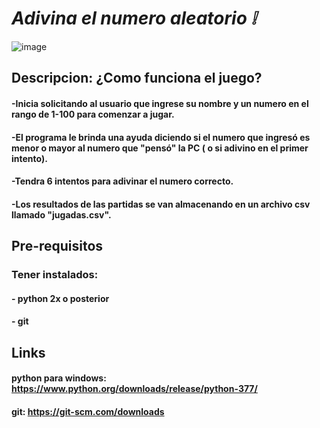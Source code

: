 # _Adivina el numero aleatorio ❕_
 ![image](https://user-images.githubusercontent.com/93552640/147086592-555afd48-d2c1-4b6a-81fe-ed46a23f18f7.png)

## Descripcion: ¿Como funciona el juego?
#### -Inicia solicitando al usuario que ingrese su nombre y un numero en el rango de 1-100 para comenzar a jugar.
#### -El programa le brinda una ayuda diciendo si el numero que ingresó es menor o mayor al numero que "pensó" la PC ( o si adivino en el primer intento).
#### -Tendra 6 intentos para adivinar el numero correcto.
#### -Los resultados de las partidas se van almacenando en un archivo csv llamado "jugadas.csv".

## Pre-requisitos
### Tener instalados:
#### - python 2x o posterior
#### - git

## Links 
#### python para windows: https://www.python.org/downloads/release/python-377/
#### git: https://git-scm.com/downloads
